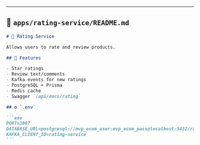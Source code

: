 ---

## 📄 `apps/rating-service/README.md`

````md
# 🌟 Rating Service

Allows users to rate and review products.

## 🚀 Features

- Star ratings
- Review text/comments
- Kafka events for new ratings
- PostgreSQL + Prisma
- Redis cache
- Swagger `/api/docs/rating`

## ⚙️ `.env`

```env
PORT=3007
DATABASE_URL=postgresql://mvp_ecom_user:mvp_ecom_pass@localhost:5432/rating_service_db
KAFKA_CLIENT_ID=rating-service
```
````
